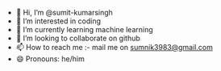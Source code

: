 - 👋 Hi, I’m @sumit-kumarsingh
- 👀 I’m interested in coding 
- 🌱 I’m currently learning machine learning
- 💞️ I’m looking to collaborate on github
- 📫 How to reach me :- mail me on sumnik3983@gmail.com
- 😄 Pronouns: he/him

<!---
sumit-kumarsingh/sumit-kumarsingh is a ✨ special ✨ repository because its `README.md` (this file) appears on your GitHub profile.
You can click the Preview link to take a look at your changes.
--->
